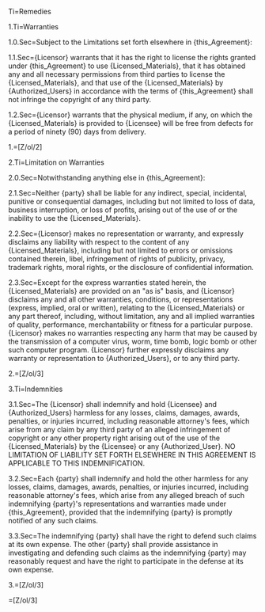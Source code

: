 
Ti=Remedies

1.Ti=Warranties

1.0.Sec=Subject to the Limitations set forth elsewhere in {this_Agreement}:

1.1.Sec={Licensor} warrants that it has the right to license the rights granted under {this_Agreement} to use {Licensed_Materials}, that it has obtained any and all necessary permissions from third parties to license the {Licensed_Materials}, and that use of the {Licensed_Materials} by {Authorized_Users} in accordance with the terms of {this_Agreement} shall not infringe the copyright of any third party.

1.2.Sec={Licensor} warrants that the physical medium, if any, on which the {Licensed_Materials} is provided to {Licensee} will be free from defects for a period of ninety (90) days from delivery.

1.=[Z/ol/2]


2.Ti=Limitation on Warranties

2.0.Sec=Notwithstanding anything else in {this_Agreement}:

2.1.Sec=Neither {party} shall be liable for any indirect, special, incidental, punitive or consequential damages, including but not limited to loss of data, business interruption, or loss of profits, arising out of the use of or the inability to use the {Licensed_Materials}.

2.2.Sec={Licensor} makes no representation or warranty, and expressly disclaims any liability with respect to the content of any {Licensed_Materials}, including but not limited to errors or omissions contained therein, libel, infringement of rights of publicity, privacy, trademark rights, moral rights, or the disclosure of confidential information.

2.3.Sec=Except for the express warranties stated herein, the {Licensed_Materials} are provided on an "as is" basis, and {Licensor} disclaims any and all other warranties, conditions, or representations (express, implied, oral or written), relating to the {Licensed_Materials} or any part thereof, including, without limitation, any and all implied warranties of quality, performance, merchantability or fitness for a particular purpose. {Licensor} makes no warranties respecting any harm that may be caused by the transmission of a computer virus, worm, time bomb, logic bomb or other such computer program. {Licensor} further expressly disclaims any warranty or representation to {Authorized_Users}, or to any third party.

2.=[Z/ol/3]


3.Ti=Indemnities

3.1.Sec=The {Licensor} shall indemnify and hold {Licensee} and {Authorized_Users} harmless for any losses, claims, damages, awards, penalties, or injuries incurred, including reasonable attorney's fees, which arise from any claim by any third party of an alleged infringement of copyright or any other property right arising out of the use of the {Licensed_Materials} by the {Licensee} or any {Authorized_User}. NO LIMITATION OF LIABILITY SET FORTH ELSEWHERE IN THIS AGREEMENT IS APPLICABLE TO THIS INDEMNIFICATION.

3.2.Sec=Each {party} shall indemnify and hold the other harmless for any losses, claims, damages, awards, penalties, or injuries incurred, including reasonable attorney's fees, which arise from any alleged breach of such indemnifying {party}'s representations and warranties made under {this_Agreement}, provided that the indemnifying {party} is promptly notified of any such claims.  

3.3.Sec=The indemnifying {party} shall have the right to defend such claims at its own expense.  The other {party} shall provide assistance in investigating and defending such claims as the indemnifying {party} may reasonably request and have the right to participate in the defense at its own expense.

3.=[Z/ol/3]

=[Z/ol/3]

